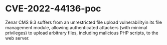 # CVE-2022-44136-poc
Zenar CMS 9.3 suffers from an ​​unrestricted file upload vulnerability​​ in its file management module, allowing authenticated attackers (with minimal privileges) to upload arbitrary files, including malicious PHP scripts, to the web server. 
